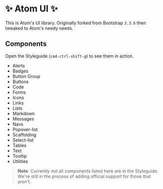 # :sparkles: Atom UI :sparkles:

This is Atom's UI library. Originally forked from Bootstrap `3.3.6` then tweaked to Atom's needy needs.

## Components

Open the Styleguide (`cmd-ctrl-shift-g`) to see them in action.

- Alerts
- Badges
- Button Group
- Buttons
- Code
- Forms
- Icons
- Links
- Lists
- Markdown
- Messages
- Navs
- Popover-list
- Scaffolding
- Select-list
- Tables
- Text
- Tooltip
- Utilities

> __Note__: Currently not all components listed here are in the Styleguide. We're still in the process of adding official support for those that aren't.
